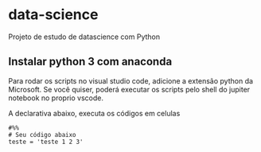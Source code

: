 # data-science

Projeto de estudo de datascience com Python

## Instalar python 3 com anaconda

Para rodar os scripts no visual studio code, adicione a extensão python da Microsoft.
Se você quiser, poderá executar os scripts pelo shell do jupiter notebook no proprio vscode.

A declarativa abaixo, executa os códigos em celulas
```
#%%
# Seu código abaixo
teste = 'teste 1 2 3'
```
